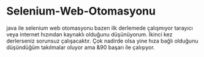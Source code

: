 # Selenium-Web-Otomasyonu
java ile selenium web otomasyonu
bazen ilk derlemede çalışmıyor tarayıcı veya internet hızından kaynaklı olduğunu düşünüyorum.
İkinci kez derlerseniz sorunsuz çalışacaktır.
Çok nadirde olsa yine hıza bağlı olduğunu düşündüğüm takılmalar oluyor ama &90 başarı ile çalışıyor.
